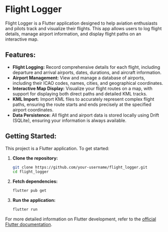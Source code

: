 # Flight Logger

Flight Logger is a Flutter application designed to help aviation enthusiasts and pilots track and visualize their flights. This app allows users to log flight details, manage airport information, and display flight paths on an interactive map.

## Features:

*   **Flight Logging:** Record comprehensive details for each flight, including departure and arrival airports, dates, durations, and aircraft information.
*   **Airport Management:** View and manage a database of airports, including their ICAO codes, names, cities, and geographical coordinates.
*   **Interactive Map Display:** Visualize your flight routes on a map, with support for displaying both direct paths and detailed KML tracks.
*   **KML Import:** Import KML files to accurately represent complex flight paths, ensuring the route starts and ends precisely at the specified airport coordinates.
*   **Data Persistence:** All flight and airport data is stored locally using Drift (SQLite), ensuring your information is always available.

## Getting Started:

This project is a Flutter application. To get started:

1.  **Clone the repository:**
    ```bash
    git clone https://github.com/your-username/flight_logger.git
    cd flight_logger
    ```
2.  **Fetch dependencies:**
    ```bash
    flutter pub get
    ```
3.  **Run the application:**
    ```bash
    flutter run
    ```

For more detailed information on Flutter development, refer to the [official Flutter documentation](https://docs.flutter.dev/).